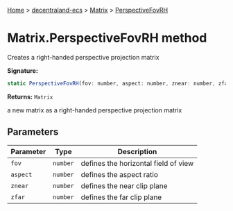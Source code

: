 [Home](./index) &gt; [decentraland-ecs](./decentraland-ecs.md) &gt; [Matrix](./decentraland-ecs.matrix.md) &gt; [PerspectiveFovRH](./decentraland-ecs.matrix.perspectivefovrh.md)

# Matrix.PerspectiveFovRH method

Creates a right-handed perspective projection matrix

**Signature:**
```javascript
static PerspectiveFovRH(fov: number, aspect: number, znear: number, zfar: number): Matrix;
```
**Returns:** `Matrix`

a new matrix as a right-handed perspective projection matrix

## Parameters

|  Parameter | Type | Description |
|  --- | --- | --- |
|  `fov` | `number` | defines the horizontal field of view |
|  `aspect` | `number` | defines the aspect ratio |
|  `znear` | `number` | defines the near clip plane |
|  `zfar` | `number` | defines the far clip plane |

